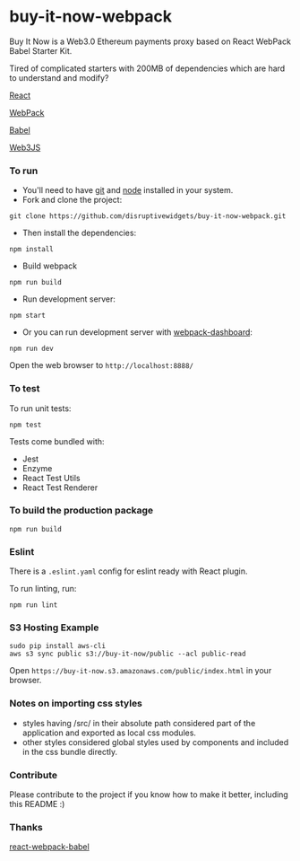 # buy-it-now-webpack

Buy It Now is a Web3.0 Ethereum payments proxy based on React WebPack Babel Starter Kit.

Tired of complicated starters with 200MB of dependencies which are hard to understand and modify?

[React](https://facebook.github.io/react/)

[WebPack](http://webpack.github.io/)

[Babel](https://babeljs.io/)

[Web3JS](http://web3js.readthedocs.io/en/1.0/)

### To run

* You'll need to have [git](https://git-scm.com/) and [node](https://nodejs.org/en/) installed in your system.
* Fork and clone the project:

```
git clone https://github.com/disruptivewidgets/buy-it-now-webpack.git
```

* Then install the dependencies:

```
npm install
```

* Build webpack

```
npm run build
```

* Run development server:

```
npm start
```

* Or you can run development server with [webpack-dashboard](https://github.com/FormidableLabs/webpack-dashboard):

```
npm run dev
```

Open the web browser to `http://localhost:8888/`

### To test
To run unit tests:

```
npm test
```

Tests come bundled with:

* Jest
* Enzyme
* React Test Utils
* React Test Renderer

### To build the production package

```
npm run build
```

### Eslint
There is a `.eslint.yaml` config for eslint ready with React plugin.

To run linting, run:

```
npm run lint
```

### S3 Hosting Example

```
sudo pip install aws-cli
aws s3 sync public s3://buy-it-now/public --acl public-read
```

Open `https://buy-it-now.s3.amazonaws.com/public/index.html` in your browser.

### Notes on importing css styles
* styles having /src/ in their absolute path considered part of the application and exported as local css modules.
* other styles considered global styles used by components and included in the css bundle directly.

### Contribute
Please contribute to the project if you know how to make it better, including this README :)

### Thanks
[react-webpack-babel](https://github.com/alicoding/react-webpack-babel.git)
